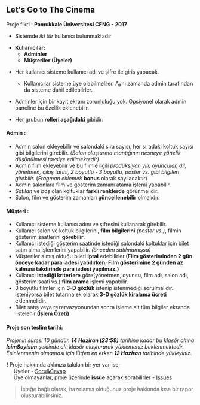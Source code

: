 ## Let's Go to The Cinema

Proje fikri : **Pamukkale Üniversitesi CENG - 2017**

- Sistemde *iki tür* kullanıcı bulunmaktadır

* **Kullanıcılar:**
  * **Adminler**
  * **Müşteriler (Üyeler)**

- Her kullanıcı sisteme kullanıcı adı ve şifre ile giriş yapacak.
  - Kullanıcılar sisteme üye olabilmeliler. Aynı zamanda admin tarafından da sisteme dahil edilebilrler.
- Adminler için bir kayıt ekranı zorunluluğu yok. Opsiyonel olarak admin paneline bu özellik eklenebilir.

- Her grubun **rolleri aşağıdaki** gibidir:

#### Admin :

- Admin salon ekleyebilir ve salondaki sıra sayısı, her sıradaki koltuk sayısı gibi bilgilerini girebilir.
  *(Salon oluşturma mantığının nesneye yönelik düşünülmesi tavsiye edilmektedir)*
- Admin film ekleyebilir ve bu flimle ilgili *prodüksiyon yılı, oyuncular, dil, yönetmen, çıkış tarihi, 2 boyutlu - 3 boyutlu, poster vs. gibi bilgileri girebilir.* (*Fragman eklemek* **bonus** olarak sayılacaktır)
- Admin salonlara film ve gösterim zamanı atama işlemi yapabilir.
- *Satılan* ve *boş* olan koltuklar **farklı renklerde** görünmelidir.
- Salon, film ve gösterim zamanları **güncellenebilir** olmalıdır.

#### Müşteri :

- Kullanıcı sisteme kullanıcı adını ve şifresini kullanarak girebilir.
- Kullanıcı salon ve koltuk bilgilerini, **film bilgilerini** *(poster vs.)*, filmin gösterim saatlerini **görebilir**.
- Kullanıcı istediği gösterim saatinde istediği salondaki koltuklar için bilet satın alma işlemlerini yapabilir. *(önceden satılmamışsa)*
- Müşteriler almış olduğu bileti **iptal** edebilirler.**(Film gösteriminden 2 gün önceye kadar para iadesi yapılırken; Film gösterimine 2 günden az kalması takdirinde para iadesi yapılmaz.)**
- Kullanıcı **istediği kriterlere** göre(yönetmen, oyuncu, film adı, salon adı, gösterim saati vs.) **film arama** işlemi yapabilir.
- 3 boyutlu filmler için **3-D gözlük** istenip istenmediği sorulmalıdır. İsteniyorsa bilet tutarına ek olarak **3-D gözlük kiralama ücreti** eklenmelidir.
- Bilet satış veya rezervazyonundan sonra işleme ait tüm bilgiler ekranda listelenir.**(İşlem Özeti)**

#### Proje son teslim tarihi:

*Projenin süresi 10 gündür. **14 Haziran (23:59)** tarihine kadar bu klasör altına **IsimSoyisim** şeklinde alt-klasör oluşturarak yüklemeniz beklenmektedir. Esinlenmenin olmaması için lütfen en erken **12 Haziran** tarihinde yükleyiniz.*  

**!** Proje hakkında aklınıza takılan bir yer var ise;  
&nbsp;&nbsp;&nbsp;&nbsp; Üyeler - [Soru&Cevap](https://github.com/orgs/java-util-help/teams/q-a)  
&nbsp;&nbsp;&nbsp;&nbsp; Üye olmayanlar, proje üzerinde **issue** açarak sorabilirler - [Issues](https://github.com/java-util-help/projects/issues)

> İsteğe bağlı olarak, hazırlamış olduğunuz proje hakkında kısa bir rapor oluşturabilirsiniz.
